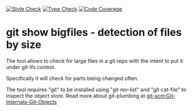 [![Style Check](https://github.com/gdraheim/git_show_bigfiles/actions/workflows/stylecheck.yml/badge.svg?event=push&branch=main)](https://github.com/gdraheim/git_show_bigfiles/actions/workflows/stylecheck.yml)
[![Type Check](https://github.com/gdraheim/git_show_bigfiles/actions/workflows/typecheck.yml/badge.svg?event=push&branch=main)](https://github.com/gdraheim/git_show_bigfiles/actions/workflows/typecheck.yml)
[![Code Coverage](https://img.shields.io/badge/10%20tests-43%25%20coverage-brightgreen)](https://github.com/gdraheim/git_show_bigfiles/blob/main/git_show_bigfiles_tests.py)


# git show bigfiles - detection of files by size

The tool allows to check for large files in a git repo
with the intent to put it under git-lfs control.

Specifically it will check for parts being changed often.

The tool requires "git" to be installed using "git rev-list" 
and "git cat-file" to inspect the object store. Read more about 
git-plumbing at [git-scm:Git-Internals-Git-Objects](https://git-scm.com/book/en/v2/Git-Internals-Git-Objects)


